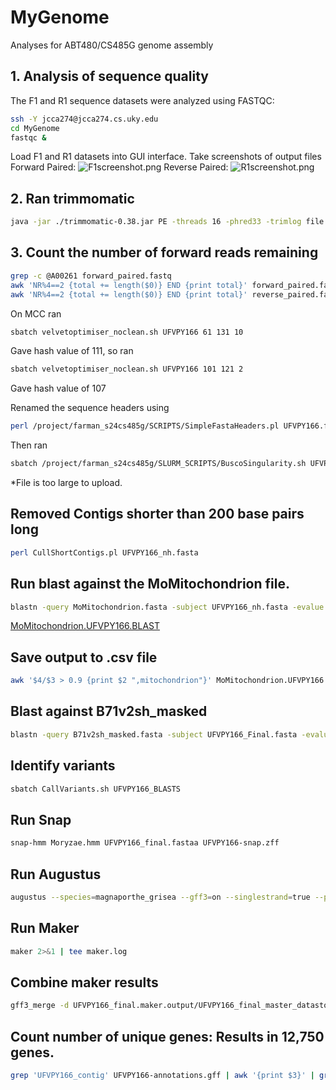 # MyGenome
Analyses for ABT480/CS485G genome assembly

## 1. Analysis of sequence quality
The F1 and R1 sequence datasets were analyzed using FASTQC:
```bash
ssh -Y jcca274@jcca274.cs.uky.edu
cd MyGenome
fastqc &
```
Load F1 and R1 datasets into GUI interface. 
Take screenshots of output files
Forward Paired:
![F1screenshot.png](/data/forward_paired.png)
Reverse Paired:
![R1screenshot.png](/data/reverse_paired.png)
## 2. Ran trimmomatic
```bash
java -jar ./trimmomatic-0.38.jar PE -threads 16 -phred33 -trimlog file.txt UFVPY166_1.fq UFVPY166_2.fq UFVPY166_1_paired.fastq UFVPY166_1unpaired.fastq UFVPY166_2_paired.fastq UFVPY166_2_unpaired.fastq ILLUMINACLIP:adaptors.fasta:2:30:10 SLIDINGWINDOW:20:20 MINLEN:100
```

## 3. Count the number of forward reads remaining
```bash
grep -c @A00261 forward_paired.fastq 
awk 'NR%4==2 {total += length($0)} END {print total}' forward_paired.fastq 
awk 'NR%4==2 {total += length($0)} END {print total}' reverse_paired.fastq 
```

On MCC ran
```bash
sbatch velvetoptimiser_noclean.sh UFVPY166 61 131 10
```
Gave hash value of 111, so ran
```bash
sbatch velvetoptimiser_noclean.sh UFVPY166 101 121 2
```
Gave hash value of 107

Renamed the sequence headers using
```bash
perl /project/farman_s24cs485g/SCRIPTS/SimpleFastaHeaders.pl UFVPY166.fasta UFVPY166
```


Then ran
```bash
sbatch /project/farman_s24cs485g/SLURM_SCRIPTS/BuscoSingularity.sh UFVPY166_nh.fasta
```
*File is too large to upload.

## Removed Contigs shorter than 200 base pairs long
```bash
perl CullShortContigs.pl UFVPY166_nh.fasta
```

## Run blast against the MoMitochondrion file.
```bash
blastn -query MoMitochondrion.fasta -subject UFVPY166_nh.fasta -evalue 1e-50 -max_target_seqs 20000 -outfmt '6 qseqid sseqid slen length qstart qend sstart send btop' -out MoMitochondrion.UFVPY166.BLAST
```
[MoMitochondrion.UFVPY166.BLAST](/data/MoMitochondrion.UFVPY166.BLAST)

## Save output to .csv file
```bash
awk '$4/$3 > 0.9 {print $2 ",mitochondrion"}' MoMitochondrion.UFVPY166.BLAST > UFVPY166_mitochondrion.csv
```

## Blast against B71v2sh_masked
```bash
blastn -query B71v2sh_masked.fasta -subject UFVPY166_Final.fasta -evalue 1e-50 -max_target_seqs 20000 -outfmt '6 qseqid sseqid qstart qend sstart send btop' -out B71v2sh.UFVPY166.BLAST
```

## Identify variants
```bash
sbatch CallVariants.sh UFVPY166_BLASTS
```

## Run Snap
```bash
snap-hmm Moryzae.hmm UFVPY166_final.fastaa UFVPY166-snap.zff
```

## Run Augustus
```bash
augustus --species=magnaporthe_grisea --gff3=on --singlestrand=true --progress=true ../snap/UFVPY166_final.fasta > UFVPY166-augustus.gff3
```

## Run Maker
```bash
maker 2>&1 | tee maker.log
```

## Combine maker results
```bash
gff3_merge -d UFVPY166_final.maker.output/UFVPY166_final_master_datastore_index.log -o UFVPY166-annotations.gff
```

## Count number of unique genes: Results in 12,750 genes.
```bash
grep 'UFVPY166_contig' UFVPY166-annotations.gff | awk '{print $3}' | grep 'gene' | wc -l
```
